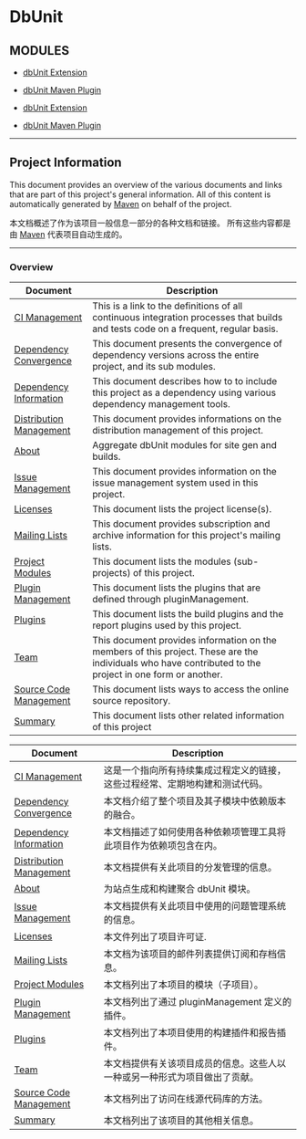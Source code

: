 # DbUnit

## MODULES

* [dbUnit Extension]()
* [dbUnit Maven Plugin]()


* [dbUnit Extension]()
* [dbUnit Maven Plugin]()

---

## Project Information

This document provides an overview of the various documents and links that are part of this project's general information. 
All of this content is automatically generated by [Maven]() on behalf of the project.


本文档概述了作为该项目一般信息一部分的各种文档和链接。
所有这些内容都是由 [Maven]() 代表项目自动生成的。

---

### Overview

| Document | Description |
| ---- | ---- |
| [CI Management]() | This is a link to the definitions of all continuous integration processes that builds and tests code on a frequent, regular basis. |
| [Dependency Convergence]() | This document presents the convergence of dependency versions across the entire project, and its sub modules. |
| [Dependency Information]() | This document describes how to to include this project as a dependency using various dependency management tools. |
| [Distribution Management]() | This document provides informations on the distribution management of this project. |
| [About]() | Aggregate dbUnit modules for site gen and builds. |
| [Issue Management]() | This document provides information on the issue management system used in this project. |
| [Licenses]() | This document lists the project license(s). |
| [Mailing Lists]() | This document provides subscription and archive information for this project's mailing lists. |
| [Project Modules]() | This document lists the modules (sub-projects) of this project. |
| [Plugin Management]() | This document lists the plugins that are defined through pluginManagement. |
| [Plugins]() | This document lists the build plugins and the report plugins used by this project. |
| [Team]() | This document provides information on the members of this project. These are the individuals who have contributed to the project in one form or another. |
| [Source Code Management]() | This document lists ways to access the online source repository. |
| [Summary]() | This document lists other related information of this project |


| Document | Description |
| ---- | ---- |
| [CI Management]() | 这是一个指向所有持续集成过程定义的链接，这些过程经常、定期地构建和测试代码。 |
| [Dependency Convergence]() | 本文档介绍了整个项目及其子模块中依赖版本的融合。 |
| [Dependency Information]() | 本文档描述了如何使用各种依赖项管理工具将此项目作为依赖项包含在内。 |
| [Distribution Management]() | 本文档提供有关此项目的分发管理的信息。 |
| [About]() | 为站点生成和构建聚合 dbUnit 模块。 |
| [Issue Management]() | 本文档提供有关此项目中使用的问题管理系统的信息。 |
| [Licenses]() | 本文件列出了项目许可证. |
| [Mailing Lists]() | 本文档为该项目的邮件列表提供订阅和存档信息。 |
| [Project Modules]() | 本文档列出了本项目的模块（子项目）。 |
| [Plugin Management]() | 本文档列出了通过 pluginManagement 定义的插件。 |
| [Plugins]() | 本文档列出了本项目使用的构建插件和报告插件。 |
| [Team]() | 本文档提供有关该项目成员的信息。这些人以一种或另一种形式为项目做出了贡献。 |
| [Source Code Management]() | 本文档列出了访问在线源代码库的方法。 |
| [Summary]() | 本文档列出了该项目的其他相关信息。 |

